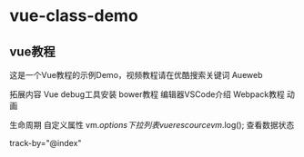 # vue-class-demo
## vue教程
这是一个Vue教程的示例Demo，视频教程请在优酷搜索关键词 Aueweb 


拓展内容
Vue debug工具安装
bower教程
编辑器VSCode介绍
Webpack教程
动画



生命周期
自定义属性 vm.$options  下拉列表
vue rescource
vm.$log(); 查看数据状态

track-by="@index"
